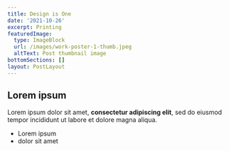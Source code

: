 ```yaml
---
title: Design is One
date: '2021-10-26'
excerpt: Printing
featuredImage:
  type: ImageBlock
  url: /images/work-poster-1-thumb.jpeg
  altText: Post thumbnail image
bottomSections: []
layout: PostLayout
---
```

## Lorem ipsum

Lorem ipsum dolor sit amet, **consectetur adipiscing elit**, sed do eiusmod tempor incididunt ut labore et dolore magna aliqua.

- Lorem ipsum
- dolor sit amet